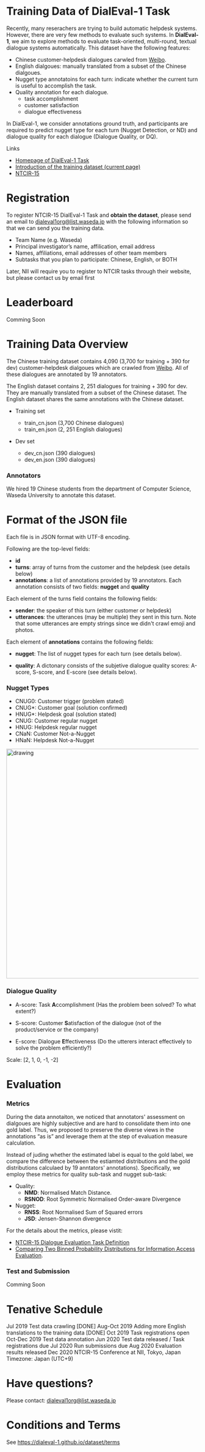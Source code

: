 # Training Data of DialEval-1 Task


Recently, many reserachers are trying to build automatic helpdesk systems. However, there are very few methods to evaluate such systems. In **DialEval-1**, we aim to explore methods to evaluate task-oriented, multi-round, textual dialogue systems automatically. This dataset have the following features:

- Chinese customer-helpdesk dialogues carwled from [Weibo](weibo.com).
- English dialgoues: manually translated from a subset of the Chinese dialgoues.
- Nugget type annotatoins for each turn: indicate whether the current turn is useful to accomplish the task.
- Quality annotation for each dialogue. 
  - task accomplishment
  - customer satisfaction
  - dialogue effectiveness 

In DialEval-1, we consider annotations ground truth, and participants are required to predict nugget type for each turn (Nugget Detection, or ND) and dialogue quality for each dialogue (Dialogue Quality, or DQ).

Links
- [Homepage of DialEval-1 Task](http://sakailab.com/dialeval1/)
- [Introduction of the training dataset (current page)](https://dialeval-1.github.io/dataset/)
- [NTCIR-15](http://research.nii.ac.jp/ntcir/ntcir-15/index.html)


# Registration

To register NTCIR-15 DialEval-1 Task and **obtain the dataset**, please send an email to dialeval1org@list.waseda.jp  with the following information so that we can send you the training data.
- Team Name (e.g. Waseda)
- Principal investigator’s name, affilication, email address
- Names, affiliations, email addresses of other team members
- Subtasks that you plan to participate: Chinese, English, or BOTH

Later, NII will require you to register to NTCIR tasks through their website, but please contact us by email first



# Leaderboard

Comming Soon



# Training Data Overview

The Chinese training dataset contains 4,090 (3,700 for training + 390 for dev)  customer-helpdesk dialgoues which are crawled from [Weibo](weibo.com). All of these dialogues are annotated by 19 annotators.

The English dataset contains 2, 251 dialogues for training + 390 for dev. They  are manually translated from a subset of the Chinese dataset. The English dataset shares the same annotations with the Chinese dataset.

- Training set
  -  train_cn.json (3,700 Chinese dialogues)
  -  train_en.json (2, 251 English dialogues)

- Dev set
  - dev_cn.json (390 dialogues)
  - dev_en.json (390 dialogues)


### Annotators

We hired 19  Chinese students from the department of Computer Science, Waseda University to annotate this dataset.

# Format of the JSON file

Each file is in JSON format with UTF-8 encoding. 

Following are the top-level fields:

- **id**
- **turns**: array of turns from the customer and the helpdesk (see details below)
- **annotations**: a list of annotations provided by 19 annotators. Each annotation consists of two fields: **nugget** and **quality**

Each element of the turns field contains the following fields:

- **sender**: the speaker of this turn (either customer or helpdesk)
- **utterances**: the utterances (may be multiple) they sent in this turn. Note that some utterances are empty strings since we didn't crawl emoji and photos.

Each element of **annotations** contains the following fields:

- **nugget**: The list of nugget types for each turn (see details below).

- **quality**: A dictonary consists of the subjetive dialogue quality scores: A-score, S-score, and E-score (see details below).


### Nugget Types

- CNUG0: Customer trigger (problem stated)
- CNUG*: Customer goal (solution confirmed)
- HNUG*: Helpdesk goal (solution stated)
- CNUG: Customer regular nugget
- HNUG: Helpdesk regular nugget
- CNaN: Customer Not-a-Nugget
- HNaN: Helpdesk Not-a-Nugget

<img src="https://i.postimg.cc/TPqH4ttz/nugget-example.png" alt="drawing" style="width:600px;"/>



### Dialogue Quality

- A-score: Task **A**ccomplishment (Has the problem been solved? To what extent?) 

- S-score: Customer **S**atisfaction of the dialogue (not of the product/service or the company) 

- E-score: Dialogue **E**ffectiveness (Do the utterers interact effectively to solve the problem efficiently?) 

Scale: [2, 1, 0, -1, -2]




# Evaluation

### Metrics

During the data annotaiton, we noticed that annotators' assessment on dialgoues are highly subjective and are hard to consolidate them into one gold label. Thus, we proposed to preserve the diverse views in the annotations “as is” and leverage them at the step of evaluation measure calculation.

Instead of juding whether the estimated label is equal to the gold label, we compare the difference between the estiamted distributions and the gold distributions calculaed by 19 anntators' annotations). Specifically, we employ these metrics for quality sub-task and nugget sub-task:

- Quality:
  - **NMD**: Normalised Match Distance. 
  - **RSNOD**: Root Symmetric Normalised Order-aware Divergence
- Nugget:
  - **RNSS**: Root Normalised Sum of Squared errors
  - **JSD**: Jensen-Shannon divergence


For the details about the metrics, please vistit:

* [NTCIR-15 Dialogue Evaluation Task Definition ](http://sakailab.com/wp-content/uploads/2019/10/dialeval1taskdef.pdf ) 
* [Comparing Two Binned Probability Distributions for Information Access Evaluation](https://waseda.app.box.com/v/SIGIR2018preprint).


###  Test and Submission

Comming Soon


# Tenative Schedule 

Jul 2019	Test data crawling [DONE]
Aug-Oct 2019	Adding more English translations to the training data [DONE]
Oct 2019	Task registrations open
Oct-Dec 2019	Test data annotation
Jun 2020	Test data released / Task registrations due
Jul 2020	Run submissions due
Aug 2020	Evaluation results released
Dec 2020	NTCIR-15 Conference at NII, Tokyo, Japan
Timezone: Japan (UTC+9)


# Have questions?

Please contact: [dialeval1org@list.waseda.jp](mailto:dialeval1org@list.waseda.jp)        

# Conditions and Terms

See https://dialeval-1.github.io/dataset/terms
